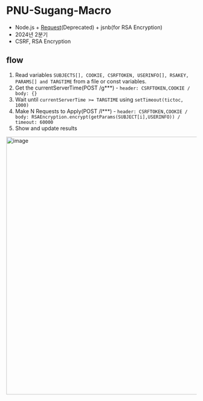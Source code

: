 # PNU-Sugang-Macro

- Node.js + [Request](https://github.com/request/request/)(Deprecated) + jsnb(for RSA Encryption)
- 2024년 2분기
- CSRF, RSA Encryption

## flow
1. Read variables ```SUBJECTS[], COOKIE, CSRFTOKEN, USERINFO[], RSAKEY, PARAMS[] and TARGTIME``` from a file or const variables.
2. Get the currentServerTime(POST /g***) - ```header: CSRFTOKEN,COOKIE / body: {}```
3. Wait until ```currentServerTime >= TARGTIME``` using ```setTimeout(tictoc, 1000)```
4. Make N Requests to Apply(POST /l***) - ```header: CSRFTOKEN,COOKIE / body: RSAEncryption.encrypt(getParams(SUBJECT[i],USERINFO)) / timeout: 60000```
5. Show and update results

<img width="682" alt="image" src="https://github.com/Neibce/PNU-Sugang-Macro/assets/18096595/7aab59a3-f882-497a-ad7c-acce0f2ec1e2">

